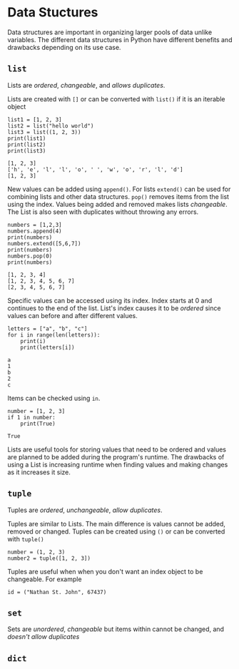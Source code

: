 # Data Stuctures

Data structures are important in organizing larger pools of data unlike variables. The different data structures in Python have different benefits and drawbacks depending on its use case.

## `list`

Lists are *ordered*, *changeable*, and *allows duplicates*.

Lists are created with `[]` or can be converted with `list()` if it is an iterable object

```python3
list1 = [1, 2, 3]
list2 = list("hello world")
list3 = list((1, 2, 3))
print(list1)
print(list2)
print(list3)
```

```
[1, 2, 3]
['h', 'e', 'l', 'l', 'o', ' ', 'w', 'o', 'r', 'l', 'd']
[1, 2, 3]
```

New values can be added using `append()`. For lists `extend()` can be used for combining lists and other data structures. `pop()` removes items from the list using the index. Values being added and removed makes lists *changeable*. The List is also seen with duplicates without throwing any errors.

```python3
numbers = [1,2,3]
numbers.append(4)
print(numbers)
numbers.extend([5,6,7])
print(numbers)
numbers.pop(0)
print(numbers)
```

```
[1, 2, 3, 4]
[1, 2, 3, 4, 5, 6, 7]
[2, 3, 4, 5, 6, 7]
```

Specific values can be accessed using its index. Index starts at 0 and continues to the end of the list. List's index causes it to be *ordered* since values can before and after different values.

```python3
letters = ["a", "b", "c"]
for i in range(len(letters)):
    print(i)
    print(letters[i])
```

```
a
1
b
2
c
```

Items can be checked using `in`.

```
number = [1, 2, 3]
if 1 in number:
    print(True)
```

```
True
```

Lists are useful tools for storing values that need to be ordered and values are planned to be added during the program's runtime. The drawbacks of using a List is increasing runtime when finding values and making changes as it increases it size.

## `tuple`

Tuples are *ordered*, *unchangeable*, *allow duplicates*.

Tuples are similar to Lists. The main difference is values cannot be added, removed or changed. Tuples can be created using `()` or can be converted with `tuple()`

```python3
number = (1, 2, 3)
number2 = tuple([1, 2, 3])
```

Tuples are useful when when you don't want an index object to be changeable. For example

```python3
id = ("Nathan St. John", 67437)
```

## `set`

Sets are *unordered*, *changeable* but items within cannot be changed, and *doesn't allow duplicates*

## `dict`